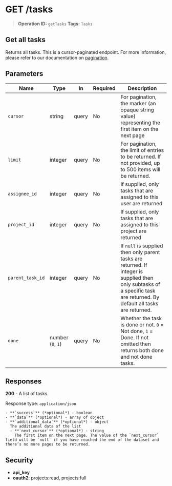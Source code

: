 # GET /tasks

> **Operation ID:** `getTasks`
> **Tags:** `Tasks`

## Get all tasks

Returns all tasks. This is a cursor-paginated endpoint. For more information, please refer to our documentation on <a href="https://pipedrive.readme.io/docs/core-api-concepts-pagination" target="_blank" rel="noopener noreferrer">pagination</a>.

## Parameters

| Name | Type | In | Required | Description |
|------|------|-------|----------|-------------|
| `cursor` | string | query | No | For pagination, the marker (an opaque string value) representing the first item on the next page |
| `limit` | integer | query | No | For pagination, the limit of entries to be returned. If not provided, up to 500 items will be returned. |
| `assignee_id` | integer | query | No | If supplied, only tasks that are assigned to this user are returned |
| `project_id` | integer | query | No | If supplied, only tasks that are assigned to this project are returned |
| `parent_task_id` | integer | query | No | If `null` is supplied then only parent tasks are returned. If integer is supplied then only subtasks of a specific task are returned. By default all tasks are returned. |
| `done` | number (`0`, `1`) | query | No | Whether the task is done or not. `0` = Not done, `1` = Done. If not omitted then returns both done and not done tasks. |

## Responses

**200** - A list of tasks.

Response type: `application/json`

```
- **`success`** (*optional*) - boolean
- **`data`** (*optional*) - array of object
- **`additional_data`** (*optional*) - object
  The additional data of the list
  - **`next_cursor`** (*optional*) - string
    The first item on the next page. The value of the `next_cursor` field will be `null` if you have reached the end of the dataset and there’s no more pages to be returned.
```


## Security

- **api_key**
- **oauth2**: projects:read, projects:full